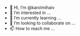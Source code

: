 - 👋 Hi, I’m @karolmihaiv
- 👀 I’m interested in ...
- 🌱 I’m currently learning ...
- 💞️ I’m looking to collaborate on ...
- 📫 How to reach me ...

<!---
karolmihaiv/karolmihaiv is a ✨ special ✨ repository because its `README.md` (this file) appears on your GitHub profile.
You can click the Preview link to take a look at your changes.
--->
